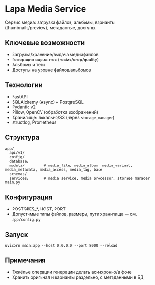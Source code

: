 # Lapa Media Service

Сервис медиа: загрузка файлов, альбомы, варианты (thumbnails/preview), метаданные, доступы.

## Ключевые возможности
- Загрузка/хранение/выдача медиафайлов
- Генерация вариантов (resize/crop/quality)
- Альбомы и теги
- Доступы на уровне файлов/альбомов

## Технологии
- FastAPI
- SQLAlchemy (Async) + PostgreSQL
- Pydantic v2
- Pillow, OpenCV (обработка изображений)
- Хранилище: локально/S3 (через `storage_manager`)
- structlog, Prometheus

## Структура
```
app/
  api/v1/
  config/
  database/
  models/         # media_file, media_album, media_variant, media_metadata, media_access, media_tag, base
  schemas/
  services/       # media_service, media_processor, storage_manager
main.py
```

## Конфигурация
- POSTGRES_*, HOST, PORT
- Допустимые типы файлов, размеры, пути хранилища — см. `app/config.py`

## Запуск
```
uvicorn main:app --host 0.0.0.0 --port 8000 --reload
```

## Примечания
- Тяжёлые операции генерации делать асинхронно/в фоне
- Хранить оригинал и варианты раздельно, с метаданными в БД
